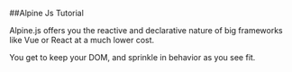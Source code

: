 ##Alpine Js Tutorial

Alpine.js offers you the reactive and declarative nature of big frameworks like Vue or React at a much lower cost.

You get to keep your DOM, and sprinkle in behavior as you see fit.